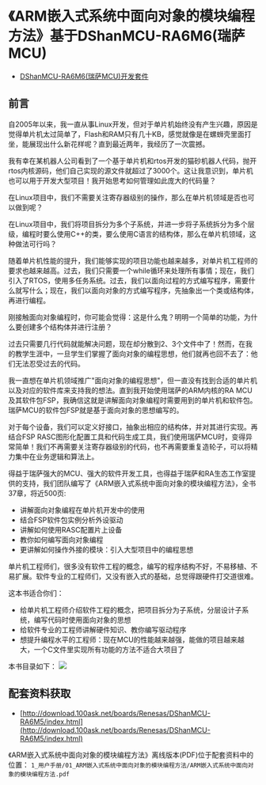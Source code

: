 # 《ARM嵌入式系统中面向对象的模块编程方法》基于DShanMCU-RA6M6(瑞萨MCU)

- [DShanMCU-RA6M6(瑞萨MCU)开发套件](https://item.taobao.com/item.htm?id=728461040949)

## 前言

自2005年以来，我一直从事Linux开发，但对于单片机始终没有产生兴趣，原因是觉得单片机太过简单了，Flash和RAM只有几十KB，感觉就像是在螺蛳壳里面打坐，能展现出什么新花样呢？直到最近两年，我经历了一次震撼。

我有幸在某机器人公司看到了一个基于单片机和rtos开发的猫砂机器人代码，抛开rtos内核源码，他们自己实现的源文件就超过了3000个。这让我意识到，单片机也可以用于开发大型项目！我开始思考如何管理如此庞大的代码量？

在Linux项目中，我们不需要关注寄存器级别的操作，那么在单片机领域是否也可以做到呢？

在Linux项目中，我们将项目拆分为多个子系统，并进一步将子系统拆分为多个层级，编程时要么使用C++的类，要么使用C语言的结构体，那么在单片机领域，这种做法可行吗？

随着单片机性能的提升，我们能够实现的项目功能也越来越多，对单片机工程师的要求也越来越高。过去，我们只需要一个while循环来处理所有事情；现在，我们引入了RTOS，使用多任务系统。过去，我们以面向过程的方式编写程序，需要什么就写什么；现在，我们以面向对象的方式编写程序，先抽象出一个类或结构体，再进行编程。

刚接触面向对象编程时，你可能会觉得：这是什么鬼？明明一个简单的功能，为什么要创建多个结构体并进行注册？

过去只需要几行代码就能解决问题，现在却分散到2、3个文件中了！然而，在我的教学生涯中，一旦学生们掌握了面向对象的编程思想，他们就再也回不去了：他们无法忍受过去的代码。

我一直想在单片机领域推广"面向对象的编程思想"，但一直没有找到合适的单片机以及对应的软件库来支持我的想法。直到我开始使用瑞萨的ARM内核的RA MCU及其软件包FSP，我确信这就是讲解面向对象编程时需要用到的单片机和软件包。瑞萨MCU的软件包FSP就是基于面向对象的思想编写的。

对于每个设备，我们可以定义好接口，抽象出相应的结构体，并对其进行实现。再结合FSP RASC图形化配置工具和代码生成工具，我们使用瑞萨MCU时，变得异常简单！我们不再需要关注寄存器级别的代码，也不再需要重复造轮子，可以将精力集中在业务逻辑和算法上。

得益于瑞萨强大的MCU、强大的软件开发工具，也得益于瑞萨和RA生态工作室提供的支持，我们团队编写了《ARM嵌入式系统中面向对象的模块编程方法》，全书37章，将近500页:

- 讲解面向对象编程在单片机开发中的使用
- 结合FSP软件包实例分析外设驱动
- 讲解如何使用RASC配置片上设备
- 教你如何编写面向对象编程
- 更讲解如何操作外接的模块：引入大型项目中的编程思想

单片机工程师们，很多没有软件工程的概念，编写的程序结构不好，不易移植、不易扩展。软件专业的工程师们，又没有嵌入式的基础，总觉得跟硬件打交道很难。

这本书适合你们：

- 给单片机工程师介绍软件工程的概念，把项目拆分为子系统，分层设计子系统，编写代码时使用面向对象的思想
- 给软件专业的工程师讲解硬件知识、教你编写驱动程序
- 想提升编程水平的工程师：现在MCU的性能越来越强，能做的项目越来越大，一个C文件里实现所有功能的方法不适合大项目了

本书目录如下：
![](https://photos.100ask.net/renesas-docs/DShanMCU_RA6M5/object_oriented_module_programming_method_in_ARM_embedded_system/directory.jpg)


## 配套资料获取

- [http://download.100ask.net/boards/Renesas/DShanMCU-RA6M5/index.html](http://download.100ask.net/boards/Renesas/DShanMCU-RA6M5/index.html)

《ARM嵌入式系统中面向对象的模块编程方法》离线版本(PDF)位于配套资料中的位置： `1_用户手册/01_ARM嵌入式系统中面向对象的模块编程方法/ARM嵌入式系统中面向对象的模块编程方法.pdf`

